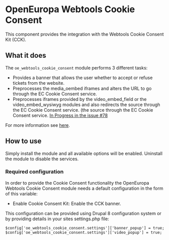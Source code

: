 # OpenEuropa Webtools Cookie Consent

This component provides the integration with the Webtools Cookie Consent Kit (CCK).

## What it does
The `oe_webtools_cookie_consent` module performs 3 different tasks:
* Provides a banner that allows the user whether to accept or refuse tickets from the website.
* Preprocesses the media_oembed iframes and alters the URL to go through the EC Cookie Consent service.
* Preprocesses iframes provided by the video_embed_field or the video_embed_wysiwyg modules and also redirects
the source through the EC Cookie Consent service. (the source through the EC Cookie Consent service.
[In Progress in the issue #78](https://github.com/openeuropa/oe_webtools/issues/78)


For more information see [here](https://webgate.ec.europa.eu/fpfis/wikis/display/webtools/Cookie+Consent+Kit).

## How to use

Simply install the module and all available options will be enabled.
Uninstall the module to disable the services.

### Required configuration

In order to provide the Cookie Consent functionality the OpenEuropa Webtools Cookie Consent module
needs a default configuration in the form of this variable:

* Enable Cookie Consent Kit: Enable the CCK banner.

This configuration can be provided using Drupal 8 configuration system or by
providing details in your sites settings.php file:

```
$config['oe_webtools_cookie_consent.settings']['banner_popup'] = true;
$config['oe_webtools_cookie_consent.settings']['video_popup'] = true;

```
